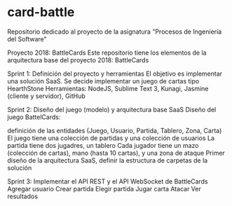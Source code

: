 # card-battle
Repositorio dedicado al proyecto de la asignatura "Procesos de Ingeniería del Software"

Proyecto 2018: BattleCards
Este repositorio tiene los elementos de la arquitectura base del proyecto 2018: BattleCards

Sprint 1: Definición del proyecto y herramientas
El objetivo es implementar una solución SaaS. Se decide implementar un juego de cartas tipo HearthStone Herramientas: NodeJS, Sublime Text 3, Kunagi, Jasmine (cliente y servidor), GitHub

Sprint 2: Diseño del juego (modelo) y arquitectura base SaaS
Diseño del juego BattelCards:

definición de las entidades (Juego, Usuario, Partida, Tablero, Zona, Carta)
El juego tiene una colección de partidas y una colección de usuarios
La partida tiene dos jugadres, un tablero
Cada jugador tiene un mazo (colección de cartas), mano (hasta 10 cartas), y una zona de ataque
Primer diseño de la arquitectura SaaS, definir la estructura de carpetas de la solución

Sprint 3: Implementar el API REST y el API WebSocket de BattleCards
Agregar usuario
Crear partida
Elegir partida
Jugar carta
Atacar
Ver resultados